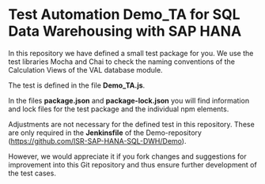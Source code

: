 # Test Automation Demo_TA for SQL Data Warehousing with SAP HANA

In this repository we have defined a small test package for you. We use the test libraries Mocha and Chai to check the naming conventions of the Calculation Views of the VAL database module.

The test is defined in the file **Demo_TA.js**. 

In the files **package.json** and **package-lock.json** you will find information and lock files for the test package and the individual npm elements.  

Adjustments are not necessary for the defined test in this repository. These are only required in the **Jenkinsfile** of the Demo-repository (https://github.com/ISR-SAP-HANA-SQL-DWH/Demo). 

However, we would appreciate it if you fork changes and suggestions for improvement into this Git repository and thus ensure further development of the test cases. 
